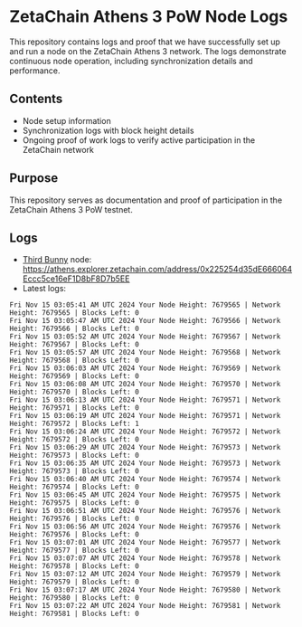 # ZetaChain Athens 3 PoW Node Logs
This repository contains logs and proof that we have successfully set up and run a node on the ZetaChain Athens 3 network. The logs demonstrate continuous node operation, including synchronization details and performance.

## Contents
- Node setup information
- Synchronization logs with block height details
- Ongoing proof of work logs to verify active participation in the ZetaChain network

## Purpose
This repository serves as documentation and proof of participation in the ZetaChain Athens 3 PoW testnet.

## Logs

- [Third Bunny](https://thirdbunny.xyz/) node: https://athens.explorer.zetachain.com/address/0x225254d35dE666064Eccc5ce16eF1D8bF8D7b5EE
- Latest logs:
```
Fri Nov 15 03:05:41 AM UTC 2024 Your Node Height: 7679565 | Network Height: 7679565 | Blocks Left: 0
Fri Nov 15 03:05:47 AM UTC 2024 Your Node Height: 7679566 | Network Height: 7679566 | Blocks Left: 0
Fri Nov 15 03:05:52 AM UTC 2024 Your Node Height: 7679567 | Network Height: 7679567 | Blocks Left: 0
Fri Nov 15 03:05:57 AM UTC 2024 Your Node Height: 7679568 | Network Height: 7679568 | Blocks Left: 0
Fri Nov 15 03:06:03 AM UTC 2024 Your Node Height: 7679569 | Network Height: 7679569 | Blocks Left: 0
Fri Nov 15 03:06:08 AM UTC 2024 Your Node Height: 7679570 | Network Height: 7679570 | Blocks Left: 0
Fri Nov 15 03:06:13 AM UTC 2024 Your Node Height: 7679571 | Network Height: 7679571 | Blocks Left: 0
Fri Nov 15 03:06:19 AM UTC 2024 Your Node Height: 7679571 | Network Height: 7679572 | Blocks Left: 1
Fri Nov 15 03:06:24 AM UTC 2024 Your Node Height: 7679572 | Network Height: 7679572 | Blocks Left: 0
Fri Nov 15 03:06:29 AM UTC 2024 Your Node Height: 7679573 | Network Height: 7679573 | Blocks Left: 0
Fri Nov 15 03:06:35 AM UTC 2024 Your Node Height: 7679573 | Network Height: 7679573 | Blocks Left: 0
Fri Nov 15 03:06:40 AM UTC 2024 Your Node Height: 7679574 | Network Height: 7679574 | Blocks Left: 0
Fri Nov 15 03:06:45 AM UTC 2024 Your Node Height: 7679575 | Network Height: 7679575 | Blocks Left: 0
Fri Nov 15 03:06:51 AM UTC 2024 Your Node Height: 7679576 | Network Height: 7679576 | Blocks Left: 0
Fri Nov 15 03:06:56 AM UTC 2024 Your Node Height: 7679576 | Network Height: 7679576 | Blocks Left: 0
Fri Nov 15 03:07:01 AM UTC 2024 Your Node Height: 7679577 | Network Height: 7679577 | Blocks Left: 0
Fri Nov 15 03:07:07 AM UTC 2024 Your Node Height: 7679578 | Network Height: 7679578 | Blocks Left: 0
Fri Nov 15 03:07:12 AM UTC 2024 Your Node Height: 7679579 | Network Height: 7679579 | Blocks Left: 0
Fri Nov 15 03:07:17 AM UTC 2024 Your Node Height: 7679580 | Network Height: 7679580 | Blocks Left: 0
Fri Nov 15 03:07:22 AM UTC 2024 Your Node Height: 7679581 | Network Height: 7679581 | Blocks Left: 0
```
